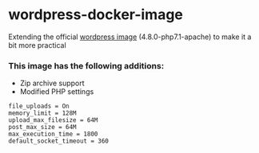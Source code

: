 # wordpress-docker-image
Extending the official [wordpress image](https://github.com/docker-library/wordpress) (4.8.0-php7.1-apache) to make it a bit more practical

### This image has the following additions:
* Zip archive support
* Modified PHP settings
```
file_uploads = On
memory_limit = 128M
upload_max_filesize = 64M
post_max_size = 64M
max_execution_time = 1800
default_socket_timeout = 360
```
